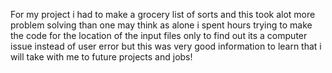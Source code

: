 For my project i had to make a grocery list of sorts and this took alot more problem solving than one may think as alone i spent hours trying to make the code for the location of the input files only to find out its a computer issue instead of user error but this was very good information to learn that i will take with me to future projects and jobs!
